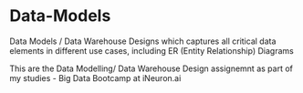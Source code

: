 # Data-Models
Data Models / Data Warehouse Designs which captures all critical data elements in different use cases, including ER (Entity Relationship) Diagrams

This are the Data Modelling/ Data Warehouse Design assignemnt as part of my studies - Big Data Bootcamp at iNeuron.ai
